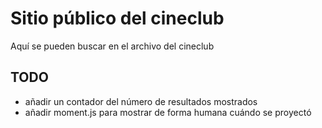 # Sitio público del cineclub

Aquí se pueden buscar en el archivo del cineclub

## TODO

* añadir un contador del número de resultados mostrados
* añadir moment.js para mostrar de forma humana cuándo se proyectó
